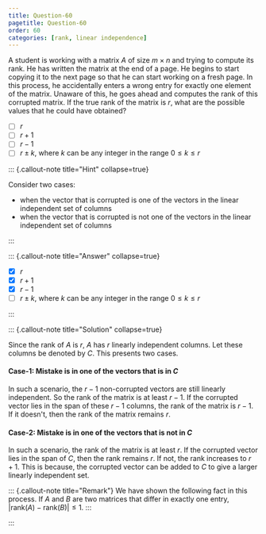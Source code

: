 ```yaml
---
title: Question-60
pagetitle: Question-60
order: 60
categories: [rank, linear independence]
---
```


A student is working with a matrix $\displaystyle A$ of size $\displaystyle m\times n$ and trying to compute its rank. He has written the matrix at the end of a page. He begins to start copying it to the next page so that he can start working on a fresh page. In this process, he accidentally enters a wrong entry for exactly one element of the matrix. Unaware of this, he goes ahead and computes the rank of this corrupted matrix. If the true rank of the matrix is $\displaystyle r$, what are the possible values that he could have obtained?

- [ ] $\displaystyle r$
- [ ] $\displaystyle r+1$
- [ ] $\displaystyle r-1$
- [ ] $\displaystyle r \pm k$, where $\displaystyle k$ can be any integer in the range $\displaystyle 0\leqslant k\leqslant r$

::: {.callout-note title="Hint" collapse=true}

Consider two cases:

- when the vector that is corrupted is one of the vectors in the linear independent set of columns
- when the vector that is corrupted is not one of the vectors in the linear independent set of columns

:::

::: {.callout-note title="Answer" collapse=true}

- [x] $\displaystyle r$
- [x] $\displaystyle r+1$
- [x] $\displaystyle r-1$
- [ ] $\displaystyle r \pm k$, where $\displaystyle k$ can be any integer in the range $\displaystyle 0\leqslant k\leqslant r$

:::

::: {.callout-note title="Solution" collapse=true}

Since the rank of $\displaystyle A$ is $\displaystyle r$, $\displaystyle A$ has $\displaystyle r$ linearly independent columns. Let these columns be denoted by $\displaystyle C$. This presents two cases.

#### Case-1: Mistake is in one of the vectors that is in $\displaystyle C$

In such a scenario, the $\displaystyle r-1$ non-corrupted vectors are still linearly independent. So the rank of the matrix is at least $\displaystyle r-1$. If the corrupted vector lies in the span of these $\displaystyle r-1$ columns, the rank of the matrix is $\displaystyle r-1$. If it doesn't, then the rank of the matrix remains $\displaystyle r$.

#### Case-2: Mistake is in one of the vectors that is not in $\displaystyle C$

In such a scenario, the rank of the matrix is at least $\displaystyle r$. If the corrupted vector lies in the span of $\displaystyle C$, then the rank remains $\displaystyle r$. If not, the rank increases to $\displaystyle r+1$. This is because, the corrupted vector can be added to $\displaystyle C$ to give a larger linearly independent set.

::: {.callout-note title="Remark"}
We have shown the following fact in this process. If $\displaystyle A$ and $\displaystyle B$ are two matrices that differ in exactly one entry, $\displaystyle |\text{rank}( A) -\text{rank}( B) |\leqslant 1$.
:::

:::
